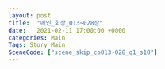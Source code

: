 ```yaml
---
layout: post
title:  "메인_회상_013~028장"
date:   2021-02-11 17:00:00 +0000
categories: Main
Tags: Story Main
SceneCode: ["scene_skip_cp013-028_q1_s10"]
---
```

